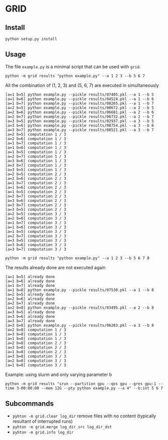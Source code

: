 # GRID

## Install
```
python setup.py install
```

## Usage
The file `example.py` is a minimal script that can be used with `grid`.

```
python -m grid results "python example.py" --a 1 2 3 --b 5 6 7
```
All the combination of (1, 2, 3) and (5, 6, 7) are executed in simultaneously
```
[a=1 b=5] python example.py --pickle results/07405.pkl --a 1 --b 5
[a=1 b=6] python example.py --pickle results/04524.pkl --a 1 --b 6
[a=1 b=7] python example.py --pickle results/08265.pkl --a 1 --b 7
[a=2 b=5] python example.py --pickle results/00672.pkl --a 2 --b 5
[a=2 b=6] python example.py --pickle results/06681.pkl --a 2 --b 6
[a=2 b=7] python example.py --pickle results/06732.pkl --a 2 --b 7
[a=3 b=5] python example.py --pickle results/02937.pkl --a 3 --b 5
[a=3 b=6] python example.py --pickle results/08754.pkl --a 3 --b 6
[a=3 b=7] python example.py --pickle results/08521.pkl --a 3 --b 7
[a=2 b=5] computation 1 / 3
[a=2 b=6] computation 1 / 3
[a=1 b=7] computation 1 / 3
[a=1 b=6] computation 1 / 3
[a=1 b=5] computation 1 / 3
[a=2 b=7] computation 1 / 3
[a=3 b=6] computation 1 / 3
[a=3 b=7] computation 1 / 3
[a=3 b=5] computation 1 / 3
[a=2 b=5] computation 2 / 3
[a=2 b=6] computation 2 / 3
[a=1 b=7] computation 2 / 3
[a=1 b=6] computation 2 / 3
[a=1 b=5] computation 2 / 3
[a=2 b=7] computation 2 / 3
[a=3 b=6] computation 2 / 3
[a=3 b=7] computation 2 / 3
[a=3 b=5] computation 2 / 3
[a=2 b=5] computation 3 / 3
[a=2 b=6] computation 3 / 3
[a=1 b=7] computation 3 / 3
[a=1 b=6] computation 3 / 3
[a=1 b=5] computation 3 / 3
[a=2 b=7] computation 3 / 3
[a=3 b=5] computation 3 / 3
[a=3 b=6] computation 3 / 3
[a=3 b=7] computation 3 / 3
```

```
python -m grid results "python example.py" --a 1 2 3 --b 5 6 7 8
```
The results already done are not executed again
```
[a=1 b=5] already done
[a=1 b=6] already done
[a=1 b=7] already done
[a=1 b=8] python example.py --pickle results/07530.pkl --a 1 --b 8
[a=2 b=5] already done
[a=2 b=6] already done
[a=2 b=7] already done
[a=2 b=8] python example.py --pickle results/03495.pkl --a 2 --b 8
[a=3 b=5] already done
[a=3 b=6] already done
[a=3 b=7] already done
[a=3 b=8] python example.py --pickle results/06283.pkl --a 3 --b 8
[a=2 b=8] computation 1 / 3
[a=3 b=8] computation 1 / 3
[a=1 b=8] computation 1 / 3
[a=2 b=8] computation 2 / 3
[a=3 b=8] computation 2 / 3
[a=1 b=8] computation 2 / 3
[a=3 b=8] computation 3 / 3
[a=2 b=8] computation 3 / 3
[a=1 b=8] computation 3 / 3
```

Example: using slurm and only varying parameter b
```
python -m grid results "srun --partition gpu --qos gpu --gres gpu:1 --time 3-00:00:00 --mem 12G --pty python example.py --a 4" --b:int 5 6 7
```

## Subcommands

- `pyhton -m grid.clear log_dir` remove files with no content (typically resultant of interrupted runs)
- `pyhton -m grid.merge log_dir_src log_dir_dst`
- `pyhton -m grid.info log_dir`
